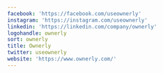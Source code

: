 ```yaml
---
facebook: 'https://facebook.com/useownerly'
instagram: 'https://instagram.com/useownerly'
linkedin: 'https://linkedin.com/company/ownerly'
logohandle: ownerly
sort: ownerly
title: Ownerly
twitter: useownerly
website: 'https://www.ownerly.com/'
---
```


